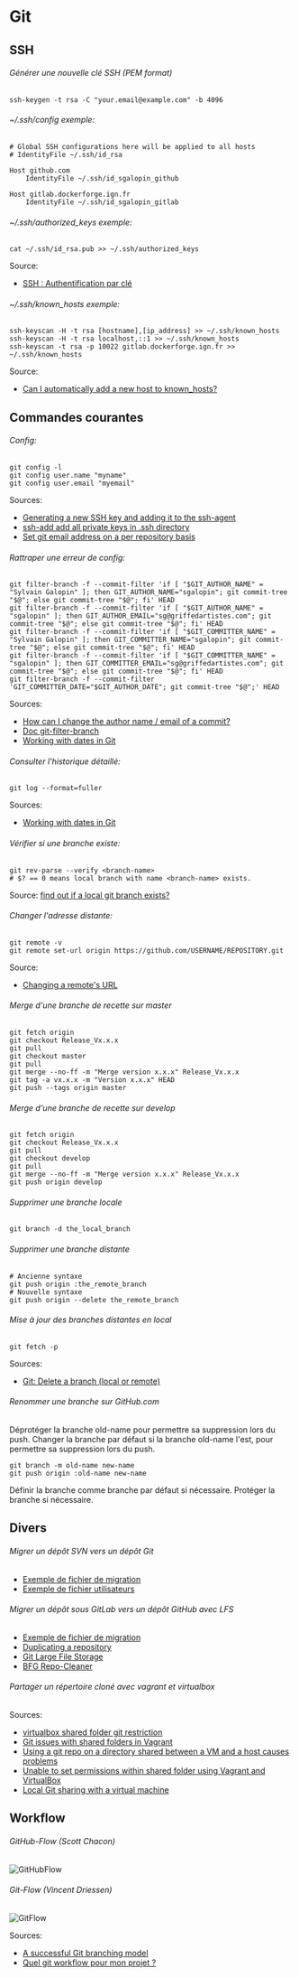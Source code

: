 # Git

## SSH

###### Générer une nouvelle clé SSH (PEM format)
```shell
ssh-keygen -t rsa -C "your.email@example.com" -b 4096
```

###### ~/.ssh/config exemple:
```config
# Global SSH configurations here will be applied to all hosts
# IdentityFile ~/.ssh/id_rsa

Host github.com
    IdentityFile ~/.ssh/id_sgalopin_github

Host gitlab.dockerforge.ign.fr
    IdentityFile ~/.ssh/id_sgalopin_gitlab
```

###### ~/.ssh/authorized_keys exemple:
```shell
cat ~/.ssh/id_rsa.pub >> ~/.ssh/authorized_keys
```
Source:
- [SSH : Authentification par clé](https://doc.fedora-fr.org/wiki/SSH_:_Authentification_par_cl%C3%A9)

###### ~/.ssh/known_hosts exemple:
```shell
ssh-keyscan -H -t rsa [hostname],[ip_address] >> ~/.ssh/known_hosts
ssh-keyscan -H -t rsa localhost,::1 >> ~/.ssh/known_hosts
ssh-keyscan -t rsa -p 10022 gitlab.dockerforge.ign.fr >> ~/.ssh/known_hosts
```
Source:
- [Can I automatically add a new host to known_hosts?](https://serverfault.com/questions/132970/can-i-automatically-add-a-new-host-to-known-hosts)

## Commandes courantes
###### Config:

```shell
git config -l
git config user.name "myname"
git config user.email "myemail"
```

Sources:
- [Generating a new SSH key and adding it to the ssh-agent](https://help.github.com/articles/generating-a-new-ssh-key-and-adding-it-to-the-ssh-agent/)
- [ssh-add add all private keys in .ssh directory](https://unix.stackexchange.com/questions/322124/ssh-add-add-all-private-keys-in-ssh-directory)
- [Set git email address on a per repository basis](https://dereenigne.org/git/set-git-email-address-on-a-per-repository-basis/)

###### Rattraper une erreur de config:

```shell
git filter-branch -f --commit-filter 'if [ "$GIT_AUTHOR_NAME" = "Sylvain Galopin" ]; then GIT_AUTHOR_NAME="sgalopin"; git commit-tree "$@"; else git commit-tree "$@"; fi' HEAD
git filter-branch -f --commit-filter 'if [ "$GIT_AUTHOR_NAME" = "sgalopin" ]; then GIT_AUTHOR_EMAIL="sg@griffedartistes.com"; git commit-tree "$@"; else git commit-tree "$@"; fi' HEAD
git filter-branch -f --commit-filter 'if [ "$GIT_COMMITTER_NAME" = "Sylvain Galopin" ]; then GIT_COMMITTER_NAME="sgalopin"; git commit-tree "$@"; else git commit-tree "$@"; fi' HEAD
git filter-branch -f --commit-filter 'if [ "$GIT_COMMITTER_NAME" = "sgalopin" ]; then GIT_COMMITTER_EMAIL="sg@griffedartistes.com"; git commit-tree "$@"; else git commit-tree "$@"; fi' HEAD
git filter-branch -f --commit-filter 'GIT_COMMITTER_DATE="$GIT_AUTHOR_DATE"; git commit-tree "$@";' HEAD
```

Sources:
- [How can I change the author name / email of a commit?](https://www.git-tower.com/learn/git/faq/change-author-name-email)
- [Doc git-filter-branch](https://git-scm.com/docs/git-filter-branch)
- [Working with dates in Git](https://alexpeattie.com/blog/working-with-dates-in-git)

###### Consulter l'historique détaillé:

```shell
git log --format=fuller
```

Sources:
- [Working with dates in Git](https://alexpeattie.com/blog/working-with-dates-in-git)

###### Vérifier si une branche existe:
```shell
git rev-parse --verify <branch-name>
# $? == 0 means local branch with name <branch-name> exists.
```
Source:
[find out if a local git branch exists?](https://stackoverflow.com/questions/5167957/is-there-a-better-way-to-find-out-if-a-local-git-branch-exists)

###### Changer l'adresse distante:

```shell
git remote -v
git remote set-url origin https://github.com/USERNAME/REPOSITORY.git
```
Source:
- [Changing a remote's URL](https://help.github.com/articles/changing-a-remote-s-url/)

###### Merge d'une branche de recette sur master
```git
git fetch origin
git checkout Release_Vx.x.x
git pull
git checkout master
git pull
git merge --no-ff -m "Merge version x.x.x" Release_Vx.x.x
git tag -a vx.x.x -m "Version x.x.x" HEAD
git push --tags origin master
```

###### Merge d'une branche de recette sur develop
```git
git fetch origin
git checkout Release_Vx.x.x
git pull
git checkout develop
git pull
git merge --no-ff -m "Merge version x.x.x" Release_Vx.x.x
git push origin develop
```
###### Supprimer une branche locale
```git
git branch -d the_local_branch
```
###### Supprimer une branche distante
```git
# Ancienne syntaxe
git push origin :the_remote_branch
# Nouvelle syntaxe
git push origin --delete the_remote_branch
```
###### Mise à jour des branches distantes en local
```git
git fetch -p
```
Sources:
- [Git: Delete a branch (local or remote)](https://makandracards.com/makandra/621-git-delete-a-branch-local-or-remote)

###### Renommer une branche sur GitHub.com
Déprotéger la branche old-name pour permettre sa suppression lors du push.
Changer la branche par défaut si la branche old-name l'est, pour permettre sa suppression lors du push.
```git
git branch -m old-name new-name
git push origin :old-name new-name
```
Définir la branche comme branche par défaut si nécessaire.
Protéger la branche si nécessaire.

## Divers
###### Migrer un dépôt SVN vers un dépôt Git
- [Exemple de fichier de migration](svntogit.txt)
- [Exemple de fichier utilisateurs](users.txt)

###### Migrer un dépôt sous GitLab vers un dépôt GitHub avec LFS
- [Exemple de fichier de migration](gitlabtogithub.txt)
- [Duplicating a repository](https://help.github.com/articles/duplicating-a-repository)
- [Git Large File Storage](https://git-lfs.github.com)
- [BFG Repo-Cleaner](https://rtyley.github.io/bfg-repo-cleaner)

###### Partager un répertoire cloné avec vagrant et virtualbox
Sources:
- [virtualbox shared folder git restriction](https://www.google.fr/search?hl=fr&biw=1138&bih=811&ei=yIWOWrKYCsOAUbWzj8AM&q=virtualbox+shared+folder+git+restriction&oq=virtualbox+shared+folder+git+restriction&gs_l=psy-ab.3..33i21k1.64680.71284.0.72012.16.16.0.0.0.0.96.1262.16.16.0....0...1.1.64.psy-ab..0.15.1168...0j35i39k1j0i67k1j0i20i263k1j0i203k1j0i22i30k1j33i22i29i30k1j33i160k1.0.1pzMtC5UNGA)
- [Git issues with shared folders in Vagrant](https://stackoverflow.com/questions/32318642/git-issues-with-shared-folders-in-vagrant)
- [Using a git repo on a directory shared between a VM and a host causes problems](https://stackoverflow.com/questions/41965530/using-a-git-repo-on-a-directory-shared-between-a-vm-and-a-host-causes-problems)
- [Unable to set permissions within shared folder using Vagrant and VirtualBox](https://ryansechrest.com/2014/04/unable-set-permissions-within-shared-folder-using-vagrant-virtualbox/)
- [Local Git sharing with a virtual machine](https://blog.maximzaslavsky.com/local-git-sharing-with-a-virtual-machine/)

## Workflow
###### GitHub-Flow (Scott Chacon)
![GitHubFlow](img/github-flow-branching-model.jpg)
###### Git-Flow (Vincent Driessen)
![GitFlow](img/git-model@2x.png)

Sources:
- [A successful Git branching model](http://nvie.com/posts/a-successful-git-branching-model/)
- [Quel git workflow pour mon projet ?](http://www.nicoespeon.com/fr/2013/08/quel-git-workflow-pour-mon-projet/)

